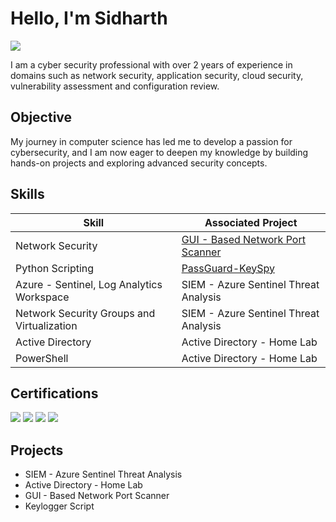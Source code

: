 # Hello, I'm Sidharth
<a href="https://linkedin.com/in/sidsm"><img src="https://img.shields.io/badge/-LinkedIn-0072b1?&style=for-the-badge&logo=linkedin&logoColor=white" /></a>

I am a cyber security professional with over 2 years of experience in domains such as network security, application security, cloud security, vulnerability assessment and configuration review. 

## Objective

My journey in computer science has led me to develop a passion for cybersecurity, and I am now eager to deepen my knowledge by building hands-on projects and exploring advanced security concepts.

## Skills

| Skill                                         | Associated Project         |
|-----------------------------------------------|----------------------------|
| Network Security                              | <a href="https://github.com/sid2787/GUI-Based-Network-Port-Scanner">GUI - Based Network Port Scanner</a>|
| Python Scripting                              | <a href="https://github.com/sid2787/PassGuard-KeySpy">PassGuard-KeySpy</a>|
| Azure - Sentinel, Log Analytics Workspace     | SIEM - Azure Sentinel Threat Analysis |
| Network Security Groups and Virtualization    | SIEM - Azure Sentinel Threat Analysis |
| Active Directory                              | Active Directory - Home Lab |
| PowerShell                                    | Active Directory - Home Lab |

## Certifications

<div>
<img src="https://img.shields.io/badge/CEH-A10000?style=for-the-badge&logoColor=white" />
<img src="https://img.shields.io/badge/eJPT-000000?style=for-the-badge&logo=ine&logoColor=white" />
<img src="https://img.shields.io/badge/AWS%20CCP-FF9900?style=for-the-badge&logo=Amazon%20Aws&logoColor=white" />
<img src="https://img.shields.io/badge/Azure%20AZ--900-0089D6?style=for-the-badge&logo=microsoft-azure&logoColor=white" />
</div>

## Projects
- SIEM - Azure Sentinel Threat Analysis
- Active Directory - Home Lab
- GUI - Based Network Port Scanner
- Keylogger Script
